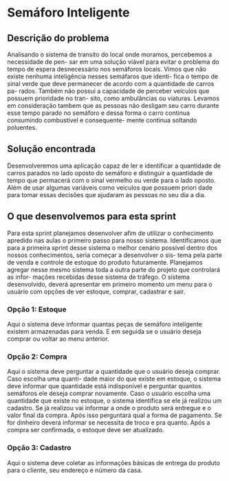 # Semáforo Inteligente

## Descrição do problema

Analisando o sistema de transito do local onde moramos, percebemos a necessidade de pen-
sar em uma solução viável para evitar o problema do tempo de espera desnecessário nos 
semáforos locais. Vimos que não existe nenhuma inteligência nesses semáfaros que identi-
fica o tempo de sinal verde que deve permanecer de acordo com a quantidade de carros pa-
rados. Também não possui a capacidade de perceber veículos que possuem prioridade no tran-
sito, como ambulâncias ou viaturas.
Levamos em consideração tambem que as pessoas não desligam seu carro durante esse tempo
parado no semáforo e dessa forma o carro continua consumindo combustível e consequente-
mente continua soltando poluentes.

## Solução encontrada

Desenvolveremos uma aplicação capaz de ler e identificar a quantidade de carros parados no 
lado oposto do semáforo e distinguir a quantidade de tempo que permacerá com o sinal vermelho
ou verde para o lado oposto. Além de usar algumas variáveis como veiculos que possuem priori
dade para tomar essas decisões que ajudaram as pessoas no seu dia a dia.

## O que desenvolvemos para esta sprint 

Para esta sprint planejamos desenvolver afim de utilizar o conhecimento apredido nas aulas
o primeiro passo para nosso sistema. Identificamos que para a primeira sprint desse sistema
o melhor cenário possivel dentro dos nossos conhecimentos, seria começar a desenvolver o sis-
tema pela parte de venda e controle de estoque do produto futuramente.
Planejamos agregar nesse mesmo sistema toda a outra parte do projeto que controlará as infor-
mações recebidas desse sistema de tráfego.
O sistema desenvolvido, deverá apresentar em primeiro momento um menu para o usuário com opções
de ver estoque, comprar, cadastrar e sair.

### Opção 1: Estoque

Aqui o sistema deve informar quantas peças de semáforo inteligente existem armazenadas para
venda. E em seguida se o usuário deseja comprar ou voltar ao menu anterior.

### Opção 2: Compra

Aqui o sistema deve perguntar a quantidade que o usuário deseja comprar. Caso escolha uma quanti-
dade maior do que existe em estoque, o sistema deve informar que quantidade está indisponível e 
perguntar quantos semáforos ele deseja comprar novamente.
Caso o usuário escolha uma quantidade que existe no estoque, o sistema identifica se ele já realizou
um cadastro. Se já realizou vai informar a onde o produto será entregue e o valor final da compra.
Após isso perguntará qual a forma de pagamento. Se for dinheiro deverá informar se necessita de troco 
e pra quanto.
Após a compra ser confirmada, o estoque deve ser atualizado.
### Opção 3: Cadastro

Aqui o sistema deve coletar as informações básicas de entrega do produto para o cliente, seu endereço
e número da casa.
